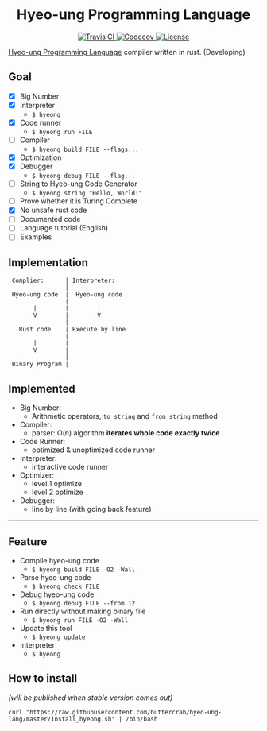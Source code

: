 <h1 align="center">Hyeo-ung Programming Language</h1>

<p align="center">
<a href="https://travis-ci.com/buttercrab/hyeo-ung-lang">
<img alt="Travis CI" src="https://img.shields.io/travis/com/buttercrab/hyeo-ung-lang?style=flat-square"/>
</a>
<a href="https://codecov.io/gh/buttercrab/hyeo-ung-lang">
<img alt="Codecov" src="https://img.shields.io/codecov/c/github/buttercrab/hyeo-ung-lang?style=flat-square"/>
</a>
<a href="https://github.com/buttercrab/hyeo-ung-lang/blob/master/LICENSE">
<img alt="License" src="https://img.shields.io/github/license/buttercrab/hyeo-ung-lang?style=flat-square"/>
</a>
</p>

[Hyeo-ung Programming Language](https://gist.github.com/xnuk/d9f883ede568d97caa158255e4b4d069) compiler written in rust.
(Developing)

## Goal

- [x] Big Number
- [x] Interpreter
  + `$ hyeong`
- [x] Code runner
  + `$ hyeong run FILE`
- [ ] Compiler
  + `$ hyeong build FILE --flags...`
- [x] Optimization
- [x] Debugger
  + `$ hyeong debug FILE --flag...`
- [ ] String to Hyeo-ung Code Generator
  + `$ hyeong string "Hello, World!"`
- [ ] Prove whether it is Turing Complete
- [x] No unsafe rust code
- [ ] Documented code
- [ ] Language tutorial (English)
- [ ] Examples

## Implementation

```
 Complier:      | Interpreter:
                | 
 Hyeo-ung code  |  Hyeo-ung code
                | 
       |        |        |
       V        |        V
                | 
   Rust code    | Execute by line
                | 
       |        | 
       V        | 
                | 
 Binary Program | 
```

## Implemented

- Big Number:
  + Arithmetic operators, `to_string` and `from_string` method
- Compiler:
  + parser: O(n) algorithm **iterates whole code exactly twice**
- Code Runner:
  + optimized & unoptimized code runner
- Interpreter:
  + interactive code runner
- Optimizer:
  + level 1 optimize
  + level 2 optimize
- Debugger:
  + line by line (with going back feature)
  
---

## Feature

- Compile hyeo-ung code
  + `$ hyeong build FILE -O2 -Wall`
- Parse hyeo-ung code
  + `$ hyeong check FILE`
- Debug hyeo-ung code
  + `$ hyeong debug FILE --from 12`
- Run directly without making binary file
  + `$ hyeong run FILE -O2 -Wall`
- Update this tool
  + `$ hyeong update`
- Interpreter
  + `$ hyeong`
  
## How to install

*(will be published when stable version comes out)*

```shell script
curl "https://raw.githubusercontent.com/buttercrab/hyeo-ung-lang/master/install_hyeong.sh" | /bin/bash
```